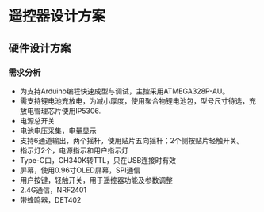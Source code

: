 # 遥控器设计方案

## 硬件设计方案
### 需求分析
- 为支持Arduino编程快速成型与调试，主控采用ATMEGA328P-AU。
- 需支持锂电池充放电，为减小厚度，使用聚合物锂电池包，型号尺寸待选，充放电管理芯片使用IP5306.
- 电源总开关
- 电池电压采集，电量显示
- 支持6通道输出，两个摇杆，使用贴片五向摇杆；2个侧按贴片轻触开关。
- 指示灯2个，电源指示和用户指示灯
- Type-C口，CH340K转TTL，只在USB连接时有效
- 屏幕，使用0.96寸OLED屏幕，SPI通信
- 用户按键，轻触开关，用于遥控器功能及参数调整
- 2.4G通信，NRF2401
- 带蜂鸣器，DET402